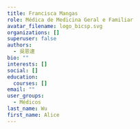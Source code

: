 ```yaml
---
title: Francisca Mangas
role: Médica de Medicina Geral e Familiar
avatar_filename: logo_bicsp.svg
organizations: []
superuser: false
authors:
  - 吳恩達
bio: ""
interests: []
social: []
education:
  courses: []
email: ""
user_groups:
  - Médicos
last_name: Wu
first_name: Alice
---
```

